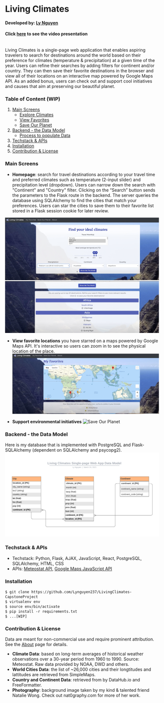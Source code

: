 # Living Climates
#### Developed by: [Ly Nguyen](https://www.linkedin.com/in/lynguyen237/)
#### Click [here](https://www.youtube.com/watch?v=M7bOF64Q8Yw) to see the video presentation
<br>
Living Climates is a single-page web application that enables aspiring travelers to search for destinations around the world based on their preference for climates (temperature & precipitation) at a given time of the year. Users can refine their searches by adding filters for continent and/or country. They can then save their favorite destinations in the browser and view all of their locations on an interactive map powered by Google Maps API. As an added bonus, users can check out and support cool initiatives and causes that aim at preserving our beautiful planet.

### Table of Content (WIP)
1. [Main Screens](#main-screens)
    * [Explore Climates](#)
    * [View Favorites](#)
    * [Save Our Planet](#)
2. [Backend - the Data Model](#backend)
    * [Process to populate Data](#)
3. [Techstack & APIs](#techstack)
4. [Installation](#installation)
5. [Contribution & License](#contribution)

### Main Screens <a name="main-screens"></a>
- **Homepage**: search for travel destinations according to your travel time and preferred climates such as temperature (2-input slider) and precipitation level (dropdown). Users can narrow down the search with "Continent" and "Country" filter. Clicking on the “Search” button sends the parameters to the Flask route in the backend. The server queries the database using SQLAlchemy to find the cities that match your preferences. Users can star the cities to save them to their favorite list stored in a Flask session cookie for later review.

![Explore Climates](./readme_files/homepage.png)
![View search results](./readme_files/search_results.png)

- **View favorite locations** you have starred on a maps powered by Google Maps API. It's interactive so users can zoom in to see the physical location of the place.
![View Favorites](./readme_files/favorites_page.png)

- **Support environmental initiatives**
![Save Our Planet](./readme_files/saveplanet_page.png)

### Backend - the Data Model <a name="backend"></a>
Here is my database that is implemented with PostgreSQL and Flask-SQLAlchemy (dependent on SQLAlchemy and psycopg2).
![Data Model](./readme_files/data_model.png)

### Techstack & APIs <a name="techstack"></a>
- Techstack: Python, Flask, AJAX, JavaScript, React, PostgreSQL, SQLAlchemy, HTML, CSS
- APIs: [Meteostat API](https://meteostat.net/en), [Google Maps JavaScript API](https://developers.google.com/maps/documentation/javascript/overview)

### Installation <a name="installation"></a>
```
$ git clone https://github.com/Lynguyen237/LivingClimates-CapstoneProject
$ virtualenv env
$ source env/bin/activate
$ pip install -r requirements.txt
$ ...[WIP]
```

### Contribution & License <a name="contribution"></a>
Data are meant for non-commercial use and require prominent attribution. See the [About](http://34.216.240.129/about) page for details.
- **Climate Data**: based on long-term averages of historical weather observations over a 30-year period from 1960 to 1990. Source: Meteostat. Raw data provided by NOAA, DWD and others.
- **World Cities Data**: the list of ~26,000 cities and their longtitudes and lattitudes are retrieved from SimpleMaps.
- **Country and Continent Data**: retrieved from by DataHub.io and FreeFormatter.
- **Photography**: background image taken by my kind & talented friend Natalie Wong. Check out nat0graphy.com for more of her work.
